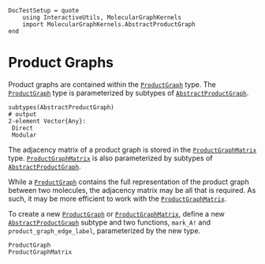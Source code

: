 ```@meta
DocTestSetup = quote
    using InteractiveUtils, MolecularGraphKernels
    import MolecularGraphKernels.AbstractProductGraph
end
```

# Product Graphs

Product graphs are contained within the [`ProductGraph`](@ref) type.
The [`ProductGraph`](@ref) type is parameterized by subtypes of [`AbstractProductGraph`](@ref).

```jldoctest
subtypes(AbstractProductGraph)
# output
2-element Vector{Any}:
 Direct
 Modular
```

The adjacency matrix of a product graph is stored in the [`ProductGraphMatrix`](@ref) type.
[`ProductGraphMatrix`](@ref) is also parameterized by subtypes of [`AbstractProductGraph`](@ref).

While a [`ProductGraph`](@ref) contains the full representation of the product graph between two molecules, the adjacency matrix may be all that is required.
As such, it may be more efficient to work with the [`ProductGraphMatrix`](@ref).

To create a new [`ProductGraph`](@ref) or [`ProductGraphMatrix`](@ref), define a new [`AbstractProductGraph`](@ref) subtype and two functions, `mark_A!` and `product_graph_edge_label`, parameterized by the new type.

```@docs
ProductGraph
ProductGraphMatrix
```
